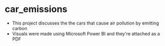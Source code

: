 # car_emissions
- This project discusses the the cars that cause air pollution by emitting carbon 
- Visuals were made using Microsoft Power BI and they're attached as a PDF
